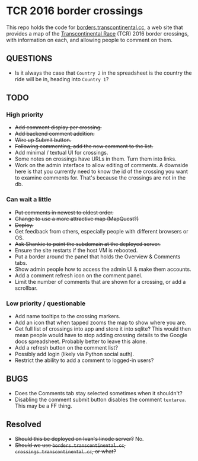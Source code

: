 # TCR 2016 border crossings

This repo holds the code for
[borders.transcontinental.cc](http://borders.transcontinental.cc), a web
site that provides a map of the
[Transcontinental Race](http://www.transcontinental.cc/) (TCR) 2016 border
crossings, with information on each, and allowing people to comment on
them.

## QUESTIONS

* Is it always the case that `Country 2` in the spreadsheet is the country
  the ride will be in, heading into `Country 1`?

## TODO

### High priority

* <s>Add comment display per crossing.</s>
* <s>Add backend comment addition.</s>
* <s>Wire up Submit button.</s>
* <s>Following commenting, add the new comment to the list.</s>
* Add minimal / textual UI for crossings.
* Some notes on crossings have URLs in them. Turn them into links.
* Work on the admin interface to allow editing of comments. A downside here
  is that you currently need to know the id of the crossing you want to
  examine comments for. That's because the crossings are not in the db.

### Can wait a little

* <s>Put comments in newest to oldest order.</s>
* <s>Change to use a more attractive map (MapQuest?)</s>
* <s>Deploy.</s>
* Get feedback from others, especially people with different browsers or OS.
* <s>Ask Shankie to point the subdomain at the deployed server.</s>
* Ensure the site restarts if the host VM is rebooted.
* Put a border around the panel that holds the Overview & Comments tabs.
* Show admin people how to access the admin UI & make them accounts.
* Add a comment refresh icon on the comment panel.
* Limit the number of comments that are shown for a crossing, or add a scrollbar.

### Low priority / questionable

* Add name tooltips to the crossing markers.
* Add an icon that when tapped zooms the map to show where you are.
* Get full list of crossings into app and store it into sqlite? This would
  then mean people would have to stop adding crossing details to the Google
  docs spreadsheet. Probably better to leave this alone.
* Add a refresh button on the comment list?
* Possibly add login (likely via Python social auth).
* Restrict the ability to add a comment to logged-in users?

## BUGS

* Does the Comments tab stay selected sometimes when it shouldn't?
* Disabling the comment submit button disables the comment `textarea`. This may be a FF thing.

## Resolved

* <s>Should this be deployed on Ivan's linode server?</s> No.
* <s>Should we use `borders.transcontinental.cc`,
  `crossings.transcontinental.cc`, or what?</s>
